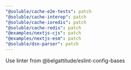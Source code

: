 ```yaml
---
"@soluble/cache-e2e-tests": patch
"@soluble/cache-interop": patch
"@soluble/cache-ioredis": patch
"@soluble/cache-redis": patch
"@examples/nextjs-cjs": patch
"@examples/nextjs-esm": patch
"@soluble/dsn-parser": patch
---
```


Use linter from @belgattitude/eslint-config-bases
